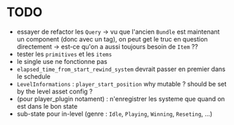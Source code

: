 # TODO

- essayer de refactor les `Query` -> vu que l'ancien `Bundle` est maintenant un component (donc avec un tag), on peut get le truc en question directement -> est-ce qu'on a aussi toujours besoin de `Item` ??
- tester les `primitives` et les `items`
- le single use ne fonctionne pas
- `elapsed_time_from_start_rewind_system` devrait passer en premier dans le schedule
- `LevelInformations` : `player_start_position` why mutable ? should be set by the level asset config ?
- (pour player_plugin notament) : n'enregistrer les systeme que quand on est dans le bon state
- sub-state pour in-level (genre : `Idle`, `Playing`, `Winning`, `Reseting`, ...)
